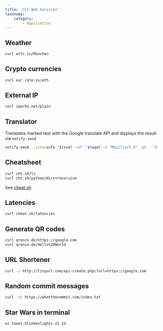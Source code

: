 ```yaml
---
title: 'CLI Web Services'
taxonomy:
    category:
        - Application
---
```


## Weather

```sh
curl wttr.in/München
```
  
## Crypto currencies

```sh
curl eur.rate.sx/eth
```

## External IP

```sh
curl ipecho.net/plain
```

## Translator

Translates marked text with the Google translate API and displays the result via `notify-send`

```sh
notify-send --icon=info "$(xsel -o)" "$(wget -U "Mozilla/5.0" -qO - "http://translate.googleapis.com/translate_a/single?client=gtx&sl=auto&tl=de&dt=t&q=$(xsel -o | sed "s/[\"'<>]//g")" | sed "s/,,,0]],,.*//g" | awk -F'"' '{print $2, $6}')"
```

## Cheatsheet

```sh
curl cht.sh/ls
curl cht.sh/python/dirs+recursive
```
See [cheat.sh](https://knowledge.rootknecht.net/cli-applications#cheat-sh)
    
## Latencies

```sh
curl cheat.sh/latencies
```
  
## Generate QR codes

```sh
curl qrenco.de/https://google.com
curl qrenco.de/Hello%20World
```
  
## URL Shortener

```sh
curl -s http://tinyurl.com/api-create.php\?url=https://google.com
```
    
## Random commit messages

```sh
curl -sk https://whatthecommit.com/index.txt
```
  
## Star Wars in terminal

```sh
nc towel.blinkenlights.nl 23
```
